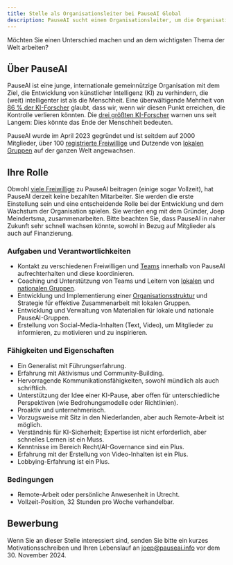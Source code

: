 ```yaml
---
title: Stelle als Organisationsleiter bei PauseAI Global
description: PauseAI sucht einen Organisationsleiter, um die Organisation zu unterstützen und lokale Gruppen zu koordinieren.
---
```


Möchten Sie einen Unterschied machen und an dem wichtigsten Thema der Welt arbeiten?

## Über PauseAI

PauseAI ist eine junge, internationale gemeinnützige Organisation mit dem Ziel, die Entwicklung von künstlicher Intelligenz (KI) zu verhindern, die (weit) intelligenter ist als die Menschheit.
Eine überwältigende Mehrheit von [86 % der KI-Forscher](https://wiki.aiimpacts.org/ai_timelines/predictions_of_human-level_ai_timelines/ai_timeline_surveys/2023_expert_survey_on_progress_in_ai) glaubt, dass wir, wenn wir diesen Punkt erreichen, die Kontrolle verlieren könnten.
Die [drei größten KI-Forscher](https://twitter.com/PauseAI/status/1734641804245455017) warnen uns seit Langem: Dies könnte das Ende der Menschheit bedeuten.

PauseAI wurde im April 2023 gegründet und ist seitdem auf 2000 Mitglieder, über 100 [registrierte Freiwillige](/people) und Dutzende von [lokalen Gruppen](/communities) auf der ganzen Welt angewachsen.

## Ihre Rolle

Obwohl [viele Freiwillige](/people) zu PauseAI beitragen (einige sogar Vollzeit), hat PauseAI derzeit keine bezahlten Mitarbeiter.
Sie werden die erste Einstellung sein und eine entscheidende Rolle bei der Entwicklung und dem Wachstum der Organisation spielen.
Sie werden eng mit dem Gründer, Joep Meindertsma, zusammenarbeiten.
Bitte beachten Sie, dass PauseAI in naher Zukunft sehr schnell wachsen könnte, sowohl in Bezug auf Mitglieder als auch auf Finanzierung.

### Aufgaben und Verantwortlichkeiten

- Kontakt zu verschiedenen Freiwilligen und [Teams](/teams) innerhalb von PauseAI aufrechterhalten und diese koordinieren.
- Coaching und Unterstützung von Teams und Leitern von [lokalen](/communities) und [nationalen Gruppen](/national-groups).
- Entwicklung und Implementierung einer [Organisationsstruktur](/organization) und Strategie für effektive Zusammenarbeit mit lokalen Gruppen.
- Entwicklung und Verwaltung von Materialien für lokale und nationale PauseAI-Gruppen.
- Erstellung von Social-Media-Inhalten (Text, Video), um Mitglieder zu informieren, zu motivieren und zu inspirieren.

### Fähigkeiten und Eigenschaften

- Ein Generalist mit Führungserfahrung.
- Erfahrung mit Aktivismus und Community-Building.
- Hervorragende Kommunikationsfähigkeiten, sowohl mündlich als auch schriftlich.
- Unterstützung der Idee einer KI-Pause, aber offen für unterschiedliche Perspektiven (wie Bedrohungsmodelle oder Richtlinien).
- Proaktiv und unternehmerisch.
- Vorzugsweise mit Sitz in den Niederlanden, aber auch Remote-Arbeit ist möglich.
- Verständnis für KI-Sicherheit; Expertise ist nicht erforderlich, aber schnelles Lernen ist ein Muss.
- Kenntnisse im Bereich Recht/AI-Governance sind ein Plus.
- Erfahrung mit der Erstellung von Video-Inhalten ist ein Plus.
- Lobbying-Erfahrung ist ein Plus.

### Bedingungen

- Remote-Arbeit oder persönliche Anwesenheit in Utrecht.
- Vollzeit-Position, 32 Stunden pro Woche verhandelbar.

## Bewerbung

Wenn Sie an dieser Stelle interessiert sind, senden Sie bitte ein kurzes Motivationsschreiben und Ihren Lebenslauf an [joep@pauseai.info](mailto:joep@pauseai.info) vor dem 30. November 2024.